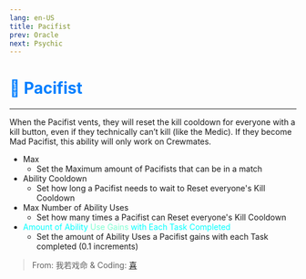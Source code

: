 ```yaml
---
lang: en-US
title: Pacifist
prev: Oracle
next: Psychic
---
```


# <font color="#007fff">🛒 <b>Pacifist</b></font> <Badge text="Support" type="tip" vertical="middle"/>
---

When the Pacifist vents, they will reset the kill cooldown for everyone with a kill button, even if they technically can’t kill (like the Medic). If they become Mad Pacifist, this ability will only work on Crewmates.
* Max
  * Set the Maximum amount of Pacifists that can be in a match
* Ability Cooldown
  * Set how long a Pacifist needs to wait to Reset everyone's Kill Cooldown
* Max Number of Ability Uses
  * Set how many times a Pacifist can Reset everyone's Kill Cooldown
* <font color=#00ffff>Amount of Ability</font> <font color=#7fffd2>Use Gains</font> <font color=#00ffff>with Each Task Completed</font>
  * Set the amount of Ability Uses a Pacifist gains with each Task completed (0.1 increments)

> From: 我若戏命 & Coding: [喜](https://space.bilibili.com/443432765)